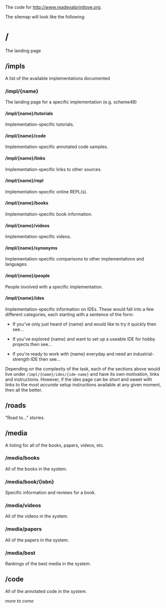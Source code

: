 The code for <http://www.readevalprintlove.org>.

The sitemap will look like the following:

# /          

The landing page

## /impls

A list of the available implementations documented

### /impl/{name}

The landing page for a specific implementation (e.g. scheme48)

#### /impl/{name}/tutorials

Implementation-specific tutorials.

#### /impl/{name}/code

Implementation-specific annotated code samples.

#### /impl/{name}/links

Implementation-specific links to other sources.

#### /impl/{name}/repl

Implementation-specific online REPL(s).

#### /impl/{name}/books

Implementation-specific book information.

#### /impl/{name}/videos

Implementation-specific videos.

#### /impl/{name}/synonyms

Implementation-specific comparisons to other implementations and languages.

#### /impl/{name}/people

People involved with a specific implementation.

#### /impl/{name}/ides

Implementation-specific information on IDEs.  These would fall into a few different categories, each starting with a sentence of the form:

 * If you've only just heard of {name} and would like to try it quickly then see...

 * If you've explored {name} and want to set up a useable IDE for hobby projects then see...

 * If you're ready to work with {name} everyday and need an industrial-strength IDE then see...

Depending on the complexity of the task, each of the sections above would live under `/impl/{name}/ides/{ide-name}` and have its own motivation, links and instructions.  However, if the ides page can be short and sweet with links to the *most accurate* setup instructions available at any given moment, then all the better.

## /roads

"Road to..." stories.

## /media

A listing for all of the books, papers, videos, etc.

### /media/books

All of the books in the system.

### /media/book/{isbn}

Specific information and reviews for a book.

### /media/videos

All of the videos in the system.

### /media/papers

All of the papers in the system.

### /media/best

Rankings of the best media in the system.

## /code

All of the annotated code in the system.

*more to come*
